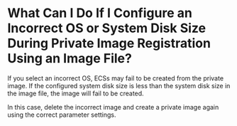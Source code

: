 # What Can I Do If I Configure an Incorrect OS or System Disk Size During Private Image Registration Using an Image File?<a name="EN-US_TOPIC_0030713213"></a>

If you select an incorrect OS, ECSs may fail to be created from the private image. If the configured system disk size is less than the system disk size in the image file, the image will fail to be created.

In this case, delete the incorrect image and create a private image again using the correct parameter settings.

